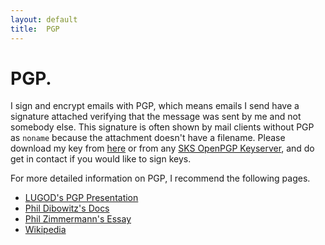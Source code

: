 ```yaml
---
layout: default
title:  PGP
---
```


# PGP.
I sign and encrypt emails with PGP, which means emails I send
have a signature attached verifying that the message was sent
by me and not somebody else.
This signature is often shown by mail clients without
PGP as `noname` because the attachment doesn't have a filename.
Please download my key from [here](/data/bdamos_pgp.asc)
or from any [SKS OpenPGP Keyserver](http://keyserver.cns.vt.edu/),
and do get in contact if you would like to sign keys.

For more detailed information on PGP, I recommend the following pages.

 + [LUGOD's PGP Presentation](http://www.lugod.org/presentations/pgp/)
 + [Phil Dibowitz's Docs](http://www.phildev.net/pgp/)
 + [Phil Zimmermann's Essay](http://www.philzimmermann.com/EN/essays/WhyIWrotePGP.html)
 + [Wikipedia](http://en.wikipedia.org/wiki/Pretty_Good_Privacy)

